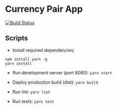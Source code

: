 # Currency Pair App
[![Build Status](https://travis-ci.org/xphong/currency-pair-app.svg?branch=master)](https://travis-ci.org/xphong/currency-pair-app)

## Scripts

* Install required dependencies:
```
npm install yarn -g
yarn install
```

* Run development server (port 8080): `yarn start`

* Deploy production build (dist): `yarn build`

* Run lint: `yarn lint`

* Run tests: `yarn test`
